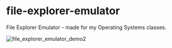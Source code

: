 # file-explorer-emulator
File Explorer Emulator - made for my Operating Systems classes.

![file_explorer_emulator_demo2](https://github.com/zenialexandre/file-explorer-emulator/assets/84157233/37fec5bb-0f7b-4e96-92ba-42ca5cd8fa09)
